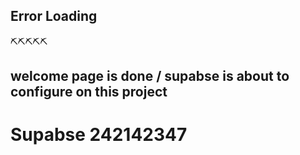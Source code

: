 ## Error  Loading
⛏️⛏️⛏️⛏️⛏️

## welcome page is done / supabse is about to configure on this project
 
# Supabse 242142347
